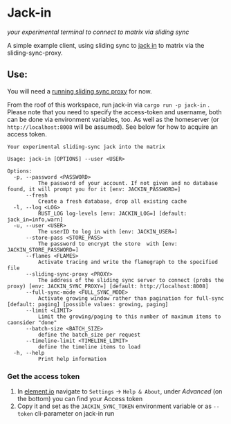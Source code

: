 # Jack-in
_your experimental terminal to connect to  matrix via sliding sync_

A simple example client, using sliding sync to [jack in](https://matrix.fandom.com/wiki/Jacking_in) to matrix via the sliding-sync-proxy. 

## Use:

You will need a [running sliding sync proxy](https://github.com/matrix-org/sliding-sync/) for now.

From the roof of this workspace, run jack-in via `cargo run -p jack-in` . Please note that you need to specify the access-token and username, both can be done via environment variables, too. As well as the homeserver (or `http://localhost:8008` will be assumed). See below for how to acquire an access token.

```
Your experimental sliding-sync jack into the matrix

Usage: jack-in [OPTIONS] --user <USER>

Options:
  -p, --password <PASSWORD>
          The password of your account. If not given and no database found, it will prompt you for it [env: JACKIN_PASSWORD=]
      --fresh
          Create a fresh database, drop all existing cache
  -l, --log <LOG>
          RUST_LOG log-levels [env: JACKIN_LOG=] [default: jack_in=info,warn]
  -u, --user <USER>
          The userID to log in with [env: JACKIN_USER=]
      --store-pass <STORE_PASS>
          The password to encrypt the store  with [env: JACKIN_STORE_PASSWORD=]
      --flames <FLAMES>
          Activate tracing and write the flamegraph to the specified file
      --sliding-sync-proxy <PROXY>
          The address of the sliding sync server to connect (probs the proxy) [env: JACKIN_SYNC_PROXY=] [default: http://localhost:8008]
      --full-sync-mode <FULL_SYNC_MODE>
          Activate growing window rather than pagination for full-sync [default: paging] [possible values: growing, paging]
      --limit <LIMIT>
          Limit the growing/paging to this number of maximum items to caonsider "done"
      --batch-size <BATCH_SIZE>
          define the batch_size per request
      --timeline-limit <TIMELINE_LIMIT>
          define the timeline items to load
  -h, --help
          Print help information
```


### Get the access token
1. In [element.io](https://develop.element.org) navigate to `Settings` -> `Help & About`, under _Advanced_ (on the bottom) you can find your Access token
2. Copy it and set as the `JACKIN_SYNC_TOKEN` environment variable or as `--token` cli-parameter on jack-in run
